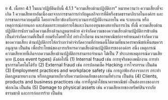 ย
4. เนื้อหา
4.1 ในแนวปฏิบัติฉบับนี้
4.1.1 “ความเสี่ยงด้านปฏิบัติการ” หมายความว่า ความเสี่ยงที่จะเกิด
1
ความเสียหายอันเนื่องมาจากการขาดการกำกับดูแลกิจการที่ดีหรือขาดธรรมาภิบาลในองค์กร และ
การขาดการควบคุมที่ดี โดยอาจเกี่ยวข้องกับกระบวนการปฏิบัติงานภายใน คน ระบบงาน หรือ
เหตุการณ์ภายนอก และส่งผลกระทบต่อรายได้และเงินกองทุนของสถาบันการเงิน ทั้งนี้
ความเสี่ยงด้านปฏิบัติการนับรวมถึงความเสี่ยงด้านกฎหมายด้วย
คำจำกัดความของความเสี่ยงด้านปฏิบัติการข้างต้น เป็นคำจำกัดความที่เป็นที่
ยอมรับโดยทั่วไป อย่างไรก็ตาม ธนาคารพาณิชย์อาจทําหนดคําจํากัดความของความเสี่ยง
ด้านปฏิบัติการให้กว้างกว่าคำจำกัดความที่กำหนดนี้ได้ตามที่ธนาคารพาณิชย์เห็นสมควร
อนุญาต เป็นต้น
เพื่อประโยชน์ของการบริหารความเสี่ยงด้านปฏิบัติการขององค์กร
อนึ่ง เหตุการณ์ความเสียหายที่เกิดจากความเสี่ยงด้านปฏิบัติการสามารถจำแนก
ได้เป็น 7 ประเภทเหตุการณ์ความเสียหาย (Loss event types) ดังต่อไปนี้
(1) Internal fraud เช่น การทุจริตของพนักงาน การทําธุรกรรมโดยไม่ได้รับ
(2) External fraud เช่น การปลอมเช็ค Hacking การโจรกรรม เป็นต้น
(3) Employment practices and workplace safety เช่น การถูกฟ้องร้องจากการ
กระทำผิดกฎหมายแรงงาน หรือกฎหมายเกี่ยวกับความปลอดภัยของสถานที่ทำงาน เป็นต้น
(4) Clients, products and business practices เช่น การที่ลูกค้าใช้ธนาคารพาณิชย์
เป็นช่องทางของการฟอกเงิน เป็นต้น
(5) Damage to physical assets เช่น ความเสียหายของทรัพย์สินจากภัยธรรมชาติ
และการก่อการร้าย เป็นต้น
